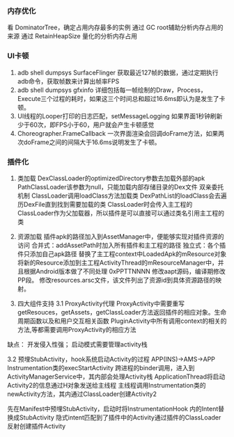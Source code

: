 ### 内存优化
看 DominatorTree，确定占用内存最多的实例
通过 GC root辅助分析内存占用的来源
通过 RetainHeapSize 量化的分析内存占用

### UI卡顿
1. adb shell dumpsys SurfaceFlinger
获取最近127帧的数据，通过定期执行adb命令，获取帧数来计算出帧率FPS
2. adb shell dumpsys gfxinfo
详细包括每一帧绘制的Draw，Process，Execute三个过程的耗时，如果这三个时间总和超过16.6ms即认为是发生了卡顿。
3. UI线程的Looper打印的日志匹配，setMessageLogging
如果界面1秒钟刷新少于60次，即FPS小于60，用户就会产生卡顿感觉
4. Choreographer.FrameCallback
一次界面渲染会回调doFrame方法，如果两次doFrame之间的间隔大于16.6ms说明发生了卡顿。

### 插件化
1. 类加载
DexClassLoader的optimizedDirectory参数去加载外部的apk
PathClassLoader该参数为null，只能加载内部存储目录的Dex文件
双亲委托机制
ClassLoader调用loadClass方法加载类
DexPathList的loadClass会去遍历DexFile直到找到需要加载的类
ClassLoader时会传入主工程的ClassLoader作为父加载器，所以插件是可以直接可以通过类名引用主工程的类

2. 资源加载
插件apk的路径加入到AssetManager中，便能够实现对插件资源的访问
合并式：addAssetPath时加入所有插件和主工程的路径
独立式：各个插件只添加自己apk路径
替换了主工程context中LoadedApk的mResource对象
将新的Resource添加到主工程ActivityThread的mResourceManager中，并且根据Android版本做了不同处理
0xPPTTNNNN
修改aapt源码，编译期修改PP段。
修改resources.arsc文件，该文件列出了资源id到具体资源路径的映射。

3. 四大组件支持
3.1 ProxyActivity代理
ProxyActivity中需要重写getResouces，getAssets，getClassLoader方法返回插件的相应对象。生命周期函数以及和用户交互相关函数
PluginActivity中所有调用context的相关的方法,等都需要调用ProxyActivity的相应方法

缺点：
开发侵入性强；
启动模式需要管理activity栈

3.2 预埋StubActivity，hook系统启动Activity的过程
APP(INS)->AMS->APP
Instrumentation类的execStartActivity
跨进程的binder调用，进入到ActivityManagerService中，其内部会处理Activity栈
ApplicationThread将启动Activity2的信息通过H对象发送给主线程
主线程调用Instrumentation类的newActivity方法，其内通过ClassLoader创建Activity2

先在Manifest中预埋StubActivity，启动时将InstrumentationHook 内的Intent替换成StubActivity
隐式intent匹配到了插件中的Activity通过插件的ClassLoader反射创建插件Activity